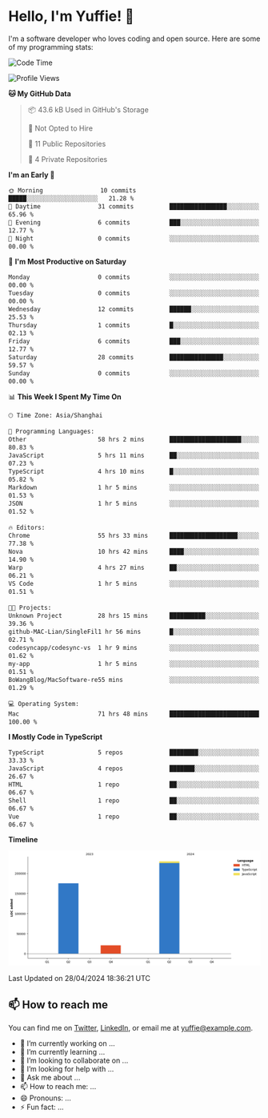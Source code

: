 
# Hello, I'm Yuffie! 👋

I'm a software developer who loves coding and open source. Here are some of my programming stats:

<!--START_SECTION:waka-->
![Code Time](http://img.shields.io/badge/Code%20Time-132%20hrs%2036%20mins-blue)

![Profile Views](http://img.shields.io/badge/Profile%20Views-43-blue)

**🐱 My GitHub Data** 

> 📦 43.6 kB Used in GitHub's Storage 
 > 
> 🚫 Not Opted to Hire
 > 
> 📜 11 Public Repositories 
 > 
> 🔑 4 Private Repositories 
 > 
**I'm an Early 🐤** 

```text
🌞 Morning                10 commits          █████░░░░░░░░░░░░░░░░░░░░   21.28 % 
🌆 Daytime                31 commits          ████████████████░░░░░░░░░   65.96 % 
🌃 Evening                6 commits           ███░░░░░░░░░░░░░░░░░░░░░░   12.77 % 
🌙 Night                  0 commits           ░░░░░░░░░░░░░░░░░░░░░░░░░   00.00 % 
```
📅 **I'm Most Productive on Saturday** 

```text
Monday                   0 commits           ░░░░░░░░░░░░░░░░░░░░░░░░░   00.00 % 
Tuesday                  0 commits           ░░░░░░░░░░░░░░░░░░░░░░░░░   00.00 % 
Wednesday                12 commits          ██████░░░░░░░░░░░░░░░░░░░   25.53 % 
Thursday                 1 commits           █░░░░░░░░░░░░░░░░░░░░░░░░   02.13 % 
Friday                   6 commits           ███░░░░░░░░░░░░░░░░░░░░░░   12.77 % 
Saturday                 28 commits          ███████████████░░░░░░░░░░   59.57 % 
Sunday                   0 commits           ░░░░░░░░░░░░░░░░░░░░░░░░░   00.00 % 
```


📊 **This Week I Spent My Time On** 

```text
🕑︎ Time Zone: Asia/Shanghai

💬 Programming Languages: 
Other                    58 hrs 2 mins       ████████████████████░░░░░   80.83 % 
JavaScript               5 hrs 11 mins       ██░░░░░░░░░░░░░░░░░░░░░░░   07.23 % 
TypeScript               4 hrs 10 mins       █░░░░░░░░░░░░░░░░░░░░░░░░   05.82 % 
Markdown                 1 hr 5 mins         ░░░░░░░░░░░░░░░░░░░░░░░░░   01.53 % 
JSON                     1 hr 5 mins         ░░░░░░░░░░░░░░░░░░░░░░░░░   01.52 % 

🔥 Editors: 
Chrome                   55 hrs 33 mins      ███████████████████░░░░░░   77.38 % 
Nova                     10 hrs 42 mins      ████░░░░░░░░░░░░░░░░░░░░░   14.90 % 
Warp                     4 hrs 27 mins       ██░░░░░░░░░░░░░░░░░░░░░░░   06.21 % 
VS Code                  1 hr 5 mins         ░░░░░░░░░░░░░░░░░░░░░░░░░   01.51 % 

🐱‍💻 Projects: 
Unknown Project          28 hrs 15 mins      ██████████░░░░░░░░░░░░░░░   39.36 % 
github-MAC-Lian/SingleFil1 hr 56 mins        █░░░░░░░░░░░░░░░░░░░░░░░░   02.71 % 
codesyncapp/codesync-vs  1 hr 9 mins         ░░░░░░░░░░░░░░░░░░░░░░░░░   01.62 % 
my-app                   1 hr 5 mins         ░░░░░░░░░░░░░░░░░░░░░░░░░   01.51 % 
BoWangBlog/MacSoftware-re55 mins             ░░░░░░░░░░░░░░░░░░░░░░░░░   01.29 % 

💻 Operating System: 
Mac                      71 hrs 48 mins      █████████████████████████   100.00 % 
```

**I Mostly Code in TypeScript** 

```text
TypeScript               5 repos             ████████░░░░░░░░░░░░░░░░░   33.33 % 
JavaScript               4 repos             ███████░░░░░░░░░░░░░░░░░░   26.67 % 
HTML                     1 repo              ██░░░░░░░░░░░░░░░░░░░░░░░   06.67 % 
Shell                    1 repo              ██░░░░░░░░░░░░░░░░░░░░░░░   06.67 % 
Vue                      1 repo              ██░░░░░░░░░░░░░░░░░░░░░░░   06.67 % 
```



**Timeline**

![Lines of Code chart](https://raw.githubusercontent.com/macoswk/macoswk/main/assets/bar_graph.png)


 Last Updated on 28/04/2024 18:36:21 UTC
<!--END_SECTION:waka-->

## 📫 How to reach me

You can find me on [Twitter](https://twitter.com/Yuffie), [LinkedIn](https://www.linkedin.com/in/Yuffie/), or email me at yuffie@example.com.

- 🔭 I’m currently working on ...
- 🌱 I’m currently learning ...
- 👯 I’m looking to collaborate on ...
- 🤔 I’m looking for help with ...
- 💬 Ask me about ...
- 📫 How to reach me: ...
- 😄 Pronouns: ...
- ⚡ Fun fact: ...
